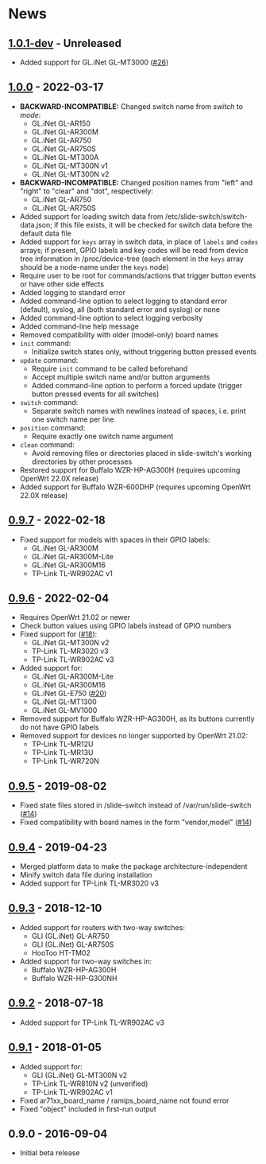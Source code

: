 # News

## [1.0.1-dev][Unreleased] - Unreleased
* Added support for GL.iNet GL-MT3000 ([#26][GH-26])

## [1.0.0] - 2022-03-17
* **BACKWARD-INCOMPATIBLE:** Changed switch name from *switch* to
  *mode*:
  * GL.iNet GL-AR150
  * GL.iNet GL-AR300M
  * GL.iNet GL-AR750
  * GL.iNet GL-AR750S
  * GL.iNet GL-MT300A
  * GL.iNet GL-MT300N v1
  * GL.iNet GL-MT300N v2
* **BACKWARD-INCOMPATIBLE:** Changed position names from "left" and
  "right" to "clear" and "dot", respectively:
  * GL.iNet GL-AR750
  * GL.iNet GL-AR750S
* Added support for loading switch data from
  /etc/slide-switch/switch-data.json; if this file exists, it will be
  checked for switch data before the default data file
* Added support for `keys` array in switch data, in place of `labels`
  and `codes` arrays; if present, GPIO labels and key codes will be read
  from device tree information in /proc/device-tree (each element in the
  `keys` array should be a node-name under the `keys` node)
* Require user to be root for commands/actions that trigger button
  events or have other side effects
* Added logging to standard error
* Added command-line option to select logging to standard error
  (default), syslog, all (both standard error and syslog) or none
* Added command-line option to select logging verbosity
* Added command-line help message
* Removed compatibility with older (model-only) board names
* `init` command:
  * Initialize switch states only, without triggering button pressed
    events
* `update` command:
  * Require `init` command to be called beforehand
  * Accept multiple switch name and/or button arguments
  * Added command-line option to perform a forced update (trigger button
    pressed events for all switches)
* `switch` command:
  * Separate switch names with newlines instead of spaces, i.e. print
    one switch name per line
* `position` command:
  * Require exactly one switch name argument
* `clean` command:
  * Avoid removing files or directories placed in slide-switch's working
    directories by other processes
* Restored support for Buffalo WZR-HP-AG300H (requires upcoming OpenWrt
  22.0X release)
* Added support for Buffalo WZR-600DHP (requires upcoming OpenWrt 22.0X
  release)

## [0.9.7] - 2022-02-18
* Fixed support for models with spaces in their GPIO labels:
  * GL.iNet GL-AR300M
  * GL.iNet GL-AR300M-Lite
  * GL.iNet GL-AR300M16
  * TP-Link TL-WR902AC v1

## [0.9.6] - 2022-02-04
* Requires OpenWrt 21.02 or newer
* Check button values using GPIO labels instead of GPIO numbers
* Fixed support for ([#18][GH-18]):
  * GL.iNet GL-MT300N v2
  * TP-Link TL-MR3020 v3
  * TP-Link TL-WR902AC v3
* Added support for:
  * GL.iNet GL-AR300M-Lite
  * GL.iNet GL-AR300M16
  * GL.iNet GL-E750 ([#20][GH-20])
  * GL.iNet GL-MT1300
  * GL.iNet GL-MV1000
* Removed support for Buffalo WZR-HP-AG300H, as its buttons currently do
  not have GPIO labels
* Removed support for devices no longer supported by OpenWrt 21.02:
  * TP-Link TL-MR12U
  * TP-Link TL-MR13U
  * TP-Link TL-WR720N

## [0.9.5] - 2019-08-02
* Fixed state files stored in /slide-switch instead of
  /var/run/slide-switch ([#14][GH-14])
* Fixed compatibility with board names in the form "vendor,model"
  ([#14][GH-14])

## [0.9.4] - 2019-04-23
* Merged platform data to make the package architecture-independent
* Minify switch data file during installation
* Added support for TP-Link TL-MR3020 v3

## [0.9.3] - 2018-12-10
* Added support for routers with two-way switches:
  * GLI (GL.iNet) GL-AR750
  * GLI (GL.iNet) GL-AR750S
  * HooToo HT-TM02
* Added support for two-way switches in:
  * Buffalo WZR-HP-AG300H
  * Buffalo WZR-HP-G300NH

## [0.9.2] - 2018-07-18
* Added support for TP-Link TL-WR902AC v3

## [0.9.1] - 2018-01-05
* Added support for:
  * GLI (GL.iNet) GL-MT300N v2
  * TP-Link TL-WR810N v2 (unverified)
  * TP-Link TL-WR902AC v1
* Fixed ar71xx_board_name / ramips_board_name not found error
* Fixed "object" included in first-run output

## 0.9.0 - 2016-09-04
* Initial beta release

[Unreleased]: https://github.com/jefferyto/openwrt-slide-switch/compare/1.0.0...main
[1.0.0]: https://github.com/jefferyto/openwrt-slide-switch/compare/0.9.7...1.0.0
[0.9.7]: https://github.com/jefferyto/openwrt-slide-switch/compare/0.9.6...0.9.7
[0.9.6]: https://github.com/jefferyto/openwrt-slide-switch/compare/0.9.5...0.9.6
[0.9.5]: https://github.com/jefferyto/openwrt-slide-switch/compare/0.9.4...0.9.5
[0.9.4]: https://github.com/jefferyto/openwrt-slide-switch/compare/0.9.3...0.9.4
[0.9.3]: https://github.com/jefferyto/openwrt-slide-switch/compare/0.9.2...0.9.3
[0.9.2]: https://github.com/jefferyto/openwrt-slide-switch/compare/0.9.1...0.9.2
[0.9.1]: https://github.com/jefferyto/openwrt-slide-switch/compare/0.9.0...0.9.1

[GH-14]: https://github.com/jefferyto/openwrt-slide-switch/issues/14
[GH-18]: https://github.com/jefferyto/openwrt-slide-switch/issues/18
[GH-20]: https://github.com/jefferyto/openwrt-slide-switch/pull/20
[GH-26]: https://github.com/jefferyto/openwrt-slide-switch/pull/26
